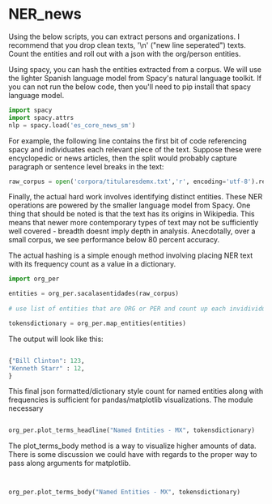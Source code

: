 # NER_news

Using the below scripts, you can extract persons and organizations. I recommend that you drop clean texts, '\n' ("new line seperated") texts. 
Count the entities and roll out with a json with the org/person entities. 

Using spacy, you can hash the entities extracted from a corpus. We will use the lighter Spanish language model from Spacy's natural language toolkit. If you can not run the below code, then you'll need to pip install that spacy language model. 
``` python
import spacy
import spacy.attrs
nlp = spacy.load('es_core_news_sm')
```

For example, the following line contains the first bit of code referencing spacy and individuates each relevant piece of the text. Suppose these were encyclopedic or 
news articles, then the split would probably capture paragraph or sentence level breaks in the text: 

``` python
raw_corpus = open('corpora/titularesdemx.txt','r', encoding='utf-8').read().split("\n")[1:]
```
Finally, the actual hard work involves identifying distinct entities. These NER operations are powered by the smaller language model from Spacy. One thing that should be noted is that the text has its origins in Wikipedia. This means that newer more contemporary types of text may not be sufficiently well covered - breadth doesnt imply depth in analysis. Anecdotally, over a small corpus, we see performance below 80 percent accuracy. 

The actual hashing is a simple enough method involving placing NER text with its frequency count as a value in a dictionary.

``` python
import org_per

entities = org_per.sacalasentidades(raw_corpus)
 
# use list of entities that are ORG or PER and count up each invidividual token.     

tokensdictionary = org_per.map_entities(entities) 
 ```
 
 The output will look like this: 
 
 ```python 
 
 {"Bill Clinton": 123,
 "Kenneth Starr" : 12,
 }
 
 ```
This final json formatted/dictionary style count for named entities along with frequencies is sufficient for pandas/matplotlib visualizations. The module necessary 

``` python

org_per.plot_terms_headline("Named Entities - MX", tokensdictionary)


```

The plot_terms_body method is a way to visualize higher amounts of data. There is some discussion we could have with regards to the proper way to pass along 
arguments for matplotlib. 

``` python


org_per.plot_terms_body("Named Entities - MX", tokensdictionary)

```
